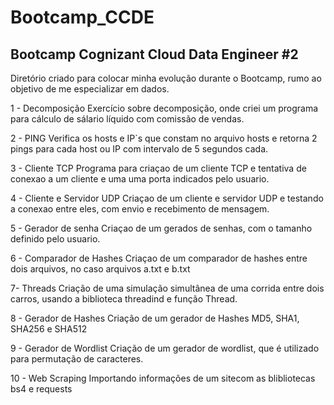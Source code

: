 # Bootcamp_CCDE
## Bootcamp Cognizant Cloud Data Engineer #2
Diretório criado para colocar minha evolução durante o Bootcamp, rumo ao objetivo de me especializar em dados.

1 - Decomposição
    Exercício sobre decomposição, onde criei um programa para cálculo de sálario líquido com comissão de vendas.

2 - PING
    Verifica os hosts e IP`s que constam no arquivo hosts e retorna 2 pings para cada host ou IP com intervalo de 5 segundos cada.

3 - Cliente TCP
    Programa para criaçao de um cliente TCP e tentativa de conexao a um cliente e uma uma porta indicados pelo usuario.

4 - Cliente e Servidor UDP
    Criaçao de um cliente e servidor UDP e testando a conexao entre eles, com envio e recebimento de mensagem.

5 - Gerador de senha
    Criaçao de um gerados de senhas, com o tamanho definido pelo usuario.

6 - Comparador de Hashes
    Criaçao de um comparador de hashes entre dois arquivos, no caso arquivos a.txt e b.txt

7- Threads
    Criação de uma simulação simultânea de uma corrida entre dois carros, usando a biblioteca threadind e função Thread.

8 - Gerador de Hashes
    Criação de um gerador de Hashes MD5, SHA1, SHA256 e SHA512

9 - Gerador de Wordlist
    Criação de um gerador de wordlist, que é utilizado para permutação de caracteres.

10 - Web Scraping
    Importando informações de um sitecom as blibliotecas bs4 e requests